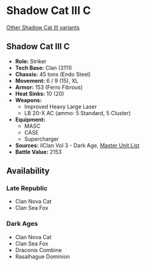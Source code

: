 # Shadow Cat III C

[Other Shadow Cat III variants](../shadow_cat_iii.md)

## Shadow Cat III C
- **Role:** Striker
- **Tech Base:** Clan (3111)
- **Chassis:** 45 tons (Endo Steel)
- **Movement:** 6 / 9 (15), XL
- **Armor:** 153 (Ferro Fibrous)
- **Heat Sinks:** 10 (20)
- **Weapons:**
  - Improved Heavy Large Laser
  - LB 20-X AC (ammo: 5 Standard, 5 Cluster)
- **Equipment:**
  - MASC
  - CASE
  - Supercharger
- **Sources:** ilClan Vol 3 - Dark Age, [Master Unit List](http://masterunitlist.info/Unit/Details/7494/shadow-cat-iii-c)
- **Battle Value:** 2153

## Availability

### Late Republic
- Clan Nova Cat
- Clan Sea Fox

### Dark Ages
- Clan Nova Cat
- Clan Sea Fox
- Draconis Combine
- Rasalhague Dominion


